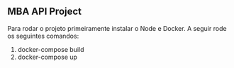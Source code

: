 ## MBA API Project
Para rodar o projeto primeiramente instalar o Node e Docker. A seguir rode os seguintes comandos:
1) docker-compose build
2) docker-compose up

